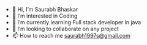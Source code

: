 - 👋 Hi, I’m Saurabh Bhaskar
- 👀 I’m interested in Coding
- 🌱 I’m currently learning Full stack developer in java
- 💞️ I’m looking to collaborate on any project
- 📫 How to reach me saurabh1997s@gmail.com

<!---
Sam2dude/Sam2dude is a ✨ special ✨ repository because its `README.md` (this file) appears on your GitHub profile.
You can click the Preview link to take a look at your changes.
--->
